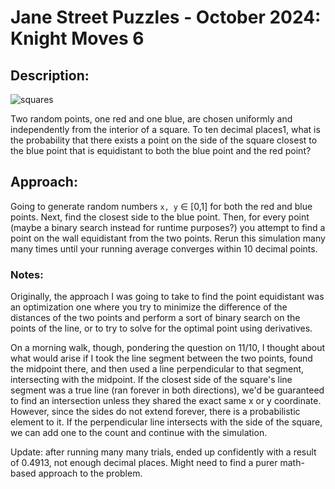 # Jane Street Puzzles - October 2024: Knight Moves 6

## Description:

<img title="squares" src="https://www.janestreet.com/puzzles/november-2024.png">

Two random points, one red and one blue, are chosen uniformly and independently
from the interior of a square. To ten decimal places1, what is the probability
that there exists a point on the side of the square closest to the blue point
that is equidistant to both the blue point and the red point?

## Approach:

Going to generate random numbers `x, y` $\in$ [0,1] for both the red and blue
points. Next, find the closest side to the blue point. Then, for every point
(maybe a binary search instead for runtime purposes?) you attempt to find a
point on the wall equidistant from the two points. Rerun this simulation many
many times until your running average converges within 10 decimal points.

### Notes:

Originally, the approach I was going to take to find the point equidistant was
an optimization one where you try to minimize the difference of the distances of
the two points and perform a sort of binary search on the points of the line, or
to try to solve for the optimal point using derivatives.

On a morning walk, though, pondering the question on 11/10, I thought about what
would arise if I took the line segment between the two points, found the
midpoint there, and then used a line perpendicular to that segment, intersecting
with the midpoint. If the closest side of the square's line segment was a true
line (ran forever in both directions), we'd be guaranteed to find an intersection
unless they shared the exact same x or y coordinate. However, since the sides do
not extend forever, there is a probabilistic element to it. If the perpendicular
line intersects with the side of the square, we can add one to the count and
continue with the simulation.

Update: after running many many trials, ended up confidently with a result of
0.4913, not enough decimal places. Might need to find a purer math-based
approach to the problem.
